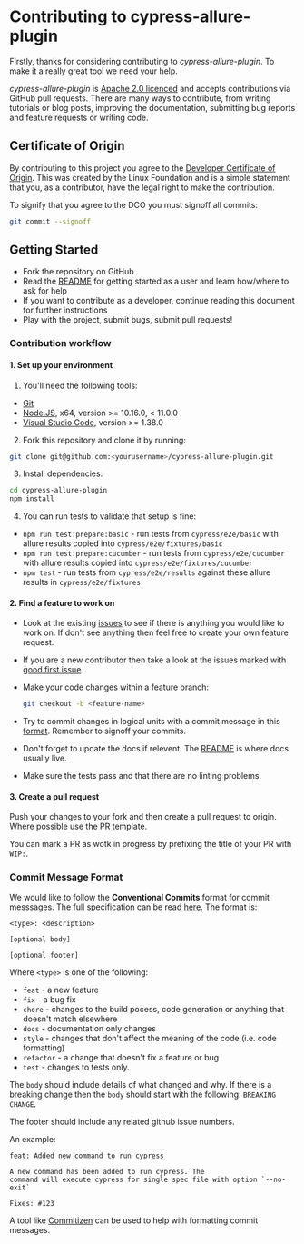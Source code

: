 # Contributing to cypress-allure-plugin

Firstly, thanks for considering contributing to _cypress-allure-plugin_. To make it a really
great tool we need your help.

_cypress-allure-plugin_ is [Apache 2.0 licenced](LICENSE) and accepts contributions via GitHub
pull requests. There are many ways to contribute, from writing tutorials or blog posts,
improving the documentation, submitting bug reports and feature requests or writing code.

## Certificate of Origin

By contributing to this project you agree to the [Developer Certificate of
Origin](https://developercertificate.org/). This was created by the Linux
Foundation and is a simple statement that you, as a contributor, have the legal
right to make the contribution.

To signify that you agree to the DCO you must signoff all commits:

```bash
git commit --signoff
```

## Getting Started

-   Fork the repository on GitHub
-   Read the [README](README.md) for getting started as a user and learn how/where to ask for help
-   If you want to contribute as a developer, continue reading this document for further instructions
-   Play with the project, submit bugs, submit pull requests!

### Contribution workflow

#### 1. Set up your environment

1. You'll need the following tools:

-   [Git](https://git-scm.com/)
-   [Node.JS](https://nodejs.org/en/), x64, version >= 10.16.0, < 11.0.0
-   [Visual Studio Code](https://code.visualstudio.com/), version >= 1.38.0

2. Fork this repository and clone it by running:

```bash
git clone git@github.com:<yourusername>/cypress-allure-plugin.git
```

3. Install dependencies:

```bash
cd cypress-allure-plugin
npm install
```

4. You can run tests to validate that setup is fine:

-   `npm run test:prepare:basic` - run tests from `cypress/e2e/basic` with allure results copied into `cypress/e2e/fixtures/basic`
-   `npm run test:prepare:cucumber` - run tests from `cypress/e2e/cucumber` with allure results copied into `cypress/e2e/fixtures/cucumber`
-   `npm test` - run tests from `cypress/e2e/results` against these allure results in `cypress/e2e/fixtures`

#### 2. Find a feature to work on

-   Look at the existing [issues](https://github.com/90poe/cypress-allure-plugin/issues) to see if there is anything
    you would like to work on. If don't see anything then feel free to create your own feature request.

-   If you are a new contributor then take a look at the issues marked
    with [good first issue](https://github.com/90poe/cypress-allure-plugin/labels/good%20first%20issue).

-   Make your code changes within a feature branch:

    ```bash
    git checkout -b <feature-name>
    ```

*   Try to commit changes in logical units with a commit message in this [format](#commit-message-format). Remember
    to signoff your commits.

*   Don't forget to update the docs if relevent. The [README](README.md) is where docs usually live.

*   Make sure the tests pass and that there are no linting problems.

#### 3. Create a pull request

Push your changes to your fork and then create a pull request to origin. Where possible use the PR template.

You can mark a PR as wotk in progress by prefixing the title of your PR with `WIP:`.

### Commit Message Format

We would like to follow the **Conventional Commits** format for commit messsages. The full specification can be
read [here](https://www.conventionalcommits.org/en/v1.0.0-beta.3/). The format is:

```
<type>: <description>

[optional body]

[optional footer]
```

Where `<type>` is one of the following:

-   `feat` - a new feature
-   `fix` - a bug fix
-   `chore` - changes to the build pocess, code generation or anything that doesn't match elsewhere
-   `docs` - documentation only changes
-   `style` - changes that don't affect the meaning of the code (i.e. code formatting)
-   `refactor` - a change that doesn't fix a feature or bug
-   `test` - changes to tests only.

The `body` should include details of what changed and why. If there is a breaking change then the `body` should start with the
following: `BREAKING CHANGE`.

The footer should include any related github issue numbers.

An example:

```text
feat: Added new command to run cypress

A new command has been added to run cypress. The
command will execute cypress for single spec file with option `--no-exit`

Fixes: #123
```

A tool like [Commitizen](https://github.com/commitizen/cz-cli) can be used to help with formatting commit messages.
